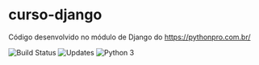 # curso-django
Código desenvolvido no módulo de Django do https://pythonpro.com.br/

![Build Status](https://github.com/tiagotardelli/curso-django/actions/workflows/curso_django.yml/badge.svg)
![Updates](https://pyup.io/repos/github/tiagotardelli/curso-django/shield.svg)
![Python 3](https://pyup.io/repos/github/tiagotardelli/curso-django/python-3-shield.svg)